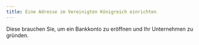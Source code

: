 ```yaml
---
title: Eine Adresse im Vereinigten Königreich einrichten
---
```


Diese brauchen Sie, um ein Bankkonto zu eröffnen und Ihr Unternehmen zu gründen.